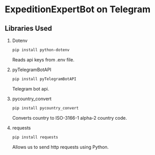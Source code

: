 # ExpeditionExpertBot on Telegram

## Libraries Used

1. Dotenv
    
    ```bash
    pip install python-dotenv
    ```
    Reads api keys from .env file.

2. pyTelegramBotAPI

    ```bash
    pip install pyTelegramBotAPI
    ```
    Telegram bot api.

3. pycountry_convert

   ```bash
   pip install pycountry_convert
   ```
   Converts country to ISO-3166-1 alpha-2 country code.

4. requests

   ```bash
   pip install requests
   ```
   Allows us to send http requests using Python.
